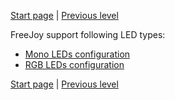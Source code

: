 

[Start page](../README.md) | [Previous level](../README.md)

FreeJoy support following LED types:


- [Mono LEDs configuration](Mono-LED-configuration.md)
- [RGB LEDs configuration](RGB-LED-configuration.md)


[Start page](../README.md) | [Previous level](../README.md)

